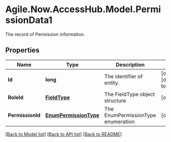 # Agile.Now.AccessHub.Model.PermissionData1
The record of Permission information.

## Properties

Name | Type | Description | Notes
------------ | ------------- | ------------- | -------------
**Id** | **long** | The identifier of entity. | [optional] [default to 0]
**RoleId** | [**FieldType**](FieldType.md) | The FieldType object structure | [optional] 
**PermissionId** | [**EnumPermissionType**](EnumPermissionType.md) | The EnumPermissionType enumeration | [optional] 

[[Back to Model list]](../../README.md#documentation-for-models) [[Back to API list]](../../README.md#documentation-for-api-endpoints) [[Back to README]](../../README.md)

